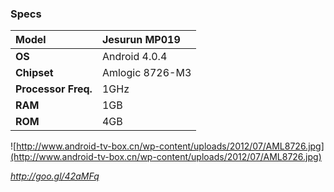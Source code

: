 ### Specs ###

| **Model** | Jesurun MP019 |
|:----------|:--------------|
| **OS**    | Android 4.0.4 |
| **Chipset** | Amlogic 8726-M3 |
| **Processor Freq.** | 1GHz          |
| **RAM**   | 1GB           |
| **ROM**   | 4GB           |

![http://www.android-tv-box.cn/wp-content/uploads/2012/07/AML8726.jpg](http://www.android-tv-box.cn/wp-content/uploads/2012/07/AML8726.jpg)

_http://goo.gl/42aMFq_
